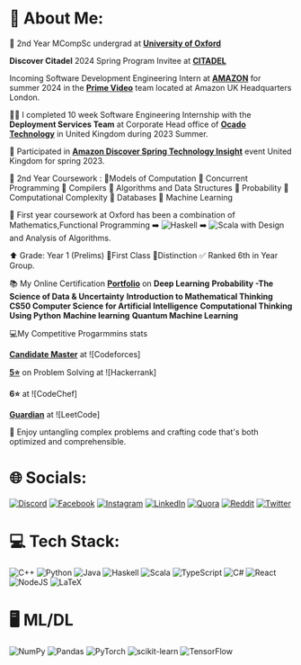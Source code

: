 # 💫 About Me:

🔭 2nd Year  MCompSc undergrad at [**University of Oxford**](https://www.ox.ac.uk/) <br>

  **Discover Citadel** 2024 Spring Program Invitee at  [**CITADEL**](https://www.citadel.com/)

Incoming Software Development Engineering Intern at [**AMAZON**](https://www.aboutamazon.com/) for summer 2024 in the [**Prime Video**](https://www.aboutamazon.com/news/entertainment/what-you-need-to-know-about-prime-video) team located at Amazon UK Headquarters London.<br>
    
🧑‍💻 I completed  10 week Software Engineering Internship with the **Deployment Services Team**  at Corporate Head office of  [**Ocado Technology**](https://www.ocadogroup.com/technology/technology-pioneers/) in United Kingdom during 2023 Summer. <br> 

🔰 Participated in [**Amazon Discover Spring Technology Insight**](https://www.amazon.jobs/en/business_categories/student-programs) event United Kingdom for spring 2023.<br> 

📝 2nd Year Coursework : 📘Models of Computation 📘 Concurrent Programming 📘 Compilers 📘 Algorithms and Data Structures 📘 Probability 📘 Computational Complexity 📘 Databases 📘 Machine Learning

📕 First year coursework at Oxford has been a combination of Mathematics,Functional Programming  ➡️ ![Haskell](https://img.shields.io/badge/Haskell-5e5086?style=flat-square&logo=haskell&logoColor=white) ➡️ ![Scala](https://img.shields.io/badge/scala-%23DC322F.svg?style=flat-square&logo=scala&logoColor=white) with Design and Analysis of Algorithms.

⬆️ Grade: Year 1 (Prelims) 🎯First Class 📌Distinction ✅ Ranked 6th in Year Group. <br>

📚 My Online Certification [**Portfolio**](https://drive.google.com/file/d/1VcAaOA_cK9nX_5vAcAgHdWSwjZheUx1f/view?usp=drive_link)   on **Deep Learning** **Probability -The Science of Data & Uncertainty** **Introduction to Mathematical Thinking** **CS50 Computer Science for Artificial Intelligence** **Computational Thinking Using Python** **Machine learning** **Quantum Machine Learning**

💻My Competitive Progarmmins stats 

[**Candidate Master**](https://codeforces.com/profile/ronnith) at ![Codeforces]

[**5⭐**](https://www.hackerrank.com/ronnith?h_r=internal-search&hr_r=1) on Problem Solving at  ![Hackerrank]

**6⭐**  at ![CodeChef]

[**Guardian**](https://leetcode.com/ronnith/)  at ![LeetCode]


💬 Enjoy  untangling complex problems and crafting code that's both optimized and comprehensible.<br> 

# 🌐 Socials:
[![Discord](https://img.shields.io/badge/Discord-%237289DA.svg?logo=discord&logoColor=white)](https://discord.gg/https://discord.gg/DMfQQPSR) [![Facebook](https://img.shields.io/badge/Facebook-%231877F2.svg?logo=Facebook&logoColor=white)](https://facebook.com/ronnith.nandy) [![Instagram](https://img.shields.io/badge/Instagram-%23E4405F.svg?logo=Instagram&logoColor=white)](https://instagram.com/ronnithnandy) [![LinkedIn](https://img.shields.io/badge/LinkedIn-%230077B5.svg?logo=linkedin&logoColor=white)](https://linkedin.com/in/ronnithnandy) [![Quora](https://img.shields.io/badge/Quora-%23B92B27.svg?logo=Quora&logoColor=white)](https://quora.com/profile/Ronnith-Nandy) [![Reddit](https://img.shields.io/badge/Reddit-%23FF4500.svg?logo=Reddit&logoColor=white)](https://reddit.com/user/rnindia) [![Twitter](https://img.shields.io/badge/Twitter-%231DA1F2.svg?logo=Twitter&logoColor=white)](https://twitter.com/RonnithN) 

# 💻 Tech Stack:

![C++](https://img.shields.io/badge/c++-%2300599C.svg?style=for-the-badge&logo=c%2B%2B&logoColor=white)
![Python](https://img.shields.io/badge/python-3670A0?style=for-the-badge&logo=python&logoColor=ffdd54)
![Java](https://img.shields.io/badge/java-%23ED8B00.svg?style=for-the-badge&logo=openjdk&logoColor=white)
![Haskell](https://img.shields.io/badge/Haskell-5e5086?style=for-the-badge&logo=haskell&logoColor=white)
![Scala](https://img.shields.io/badge/scala-%23DC322F.svg?style=for-the-badge&logo=scala&logoColor=white)
![TypeScript](https://img.shields.io/badge/typescript-%23007ACC.svg?style=for-the-badge&logo=typescript&logoColor=white)
![C#](https://img.shields.io/badge/c%23-%23239120.svg?style=for-the-badge&logo=c-sharp&logoColor=white)
![React](https://img.shields.io/badge/react-%2320232a.svg?style=for-the-badge&logo=react&logoColor=%2361DAFB)
![NodeJS](https://img.shields.io/badge/node.js-6DA55F?style=for-the-badge&logo=node.js&logoColor=white)
![LaTeX](https://img.shields.io/badge/latex-%23008080.svg?style=for-the-badge&logo=latex&logoColor=white)


# 🖥️ ML/DL

![NumPy](https://img.shields.io/badge/numpy-%23013243.svg?style=for-the-badge&logo=numpy&logoColor=white)
![Pandas](https://img.shields.io/badge/pandas-%23150458.svg?style=for-the-badge&logo=pandas&logoColor=white)
![PyTorch](https://img.shields.io/badge/PyTorch-%23EE4C2C.svg?style=for-the-badge&logo=PyTorch&logoColor=white)
![scikit-learn](https://img.shields.io/badge/scikit--learn-%23F7931E.svg?style=for-the-badge&logo=scikit-learn&logoColor=white)
![TensorFlow](https://img.shields.io/badge/TensorFlow-%23FF6F00.svg?style=for-the-badge&logo=TensorFlow&logoColor=white)


